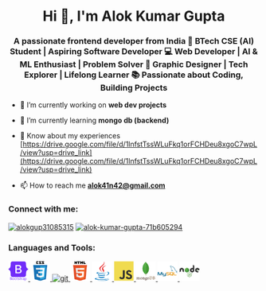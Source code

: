 <h1 align="center">Hi 👋, I'm Alok Kumar Gupta</h1>
<h3 align="center">A passionate frontend developer from India 🚀 BTech CSE (AI) Student | Aspiring Software Developer 💻 Web Developer | AI & ML Enthusiast | Problem Solver 🎨 Graphic Designer | Tech Explorer | Lifelong Learner 📚 Passionate about Coding, Building Projects</h3>

- 🔭 I’m currently working on **web dev projects**

- 🌱 I’m currently learning **mongo db (backend)**

- 📄 Know about my experiences [https://drive.google.com/file/d/1lnfstTssWLuFkq1orFCHDeu8xgoC7wpL/view?usp=drive_link](https://drive.google.com/file/d/1lnfstTssWLuFkq1orFCHDeu8xgoC7wpL/view?usp=drive_link)

- 📫 How to reach me **alok41n42@gmail.com**

<h3 align="left">Connect with me:</h3>
<p align="left">
<a href="https://twitter.com/alokgup31085315" target="blank"><img align="center" src="https://raw.githubusercontent.com/rahuldkjain/github-profile-readme-generator/master/src/images/icons/Social/twitter.svg" alt="alokgup31085315" height="30" width="40" /></a>
<a href="https://linkedin.com/in/alok-kumar-gupta-71b605294" target="blank"><img align="center" src="https://raw.githubusercontent.com/rahuldkjain/github-profile-readme-generator/master/src/images/icons/Social/linked-in-alt.svg" alt="alok-kumar-gupta-71b605294" height="30" width="40" /></a>
</p>

<h3 align="left">Languages and Tools:</h3>
<p align="left"> <a href="https://getbootstrap.com" target="_blank" rel="noreferrer"> <img src="https://raw.githubusercontent.com/devicons/devicon/master/icons/bootstrap/bootstrap-plain-wordmark.svg" alt="bootstrap" width="40" height="40"/> </a> <a href="https://www.w3schools.com/css/" target="_blank" rel="noreferrer"> <img src="https://raw.githubusercontent.com/devicons/devicon/master/icons/css3/css3-original-wordmark.svg" alt="css3" width="40" height="40"/> </a> <a href="https://git-scm.com/" target="_blank" rel="noreferrer"> <img src="https://www.vectorlogo.zone/logos/git-scm/git-scm-icon.svg" alt="git" width="40" height="40"/> </a> <a href="https://www.w3.org/html/" target="_blank" rel="noreferrer"> <img src="https://raw.githubusercontent.com/devicons/devicon/master/icons/html5/html5-original-wordmark.svg" alt="html5" width="40" height="40"/> </a> <a href="https://www.java.com" target="_blank" rel="noreferrer"> <img src="https://raw.githubusercontent.com/devicons/devicon/master/icons/java/java-original.svg" alt="java" width="40" height="40"/> </a> <a href="https://developer.mozilla.org/en-US/docs/Web/JavaScript" target="_blank" rel="noreferrer"> <img src="https://raw.githubusercontent.com/devicons/devicon/master/icons/javascript/javascript-original.svg" alt="javascript" width="40" height="40"/> </a> <a href="https://www.mongodb.com/" target="_blank" rel="noreferrer"> <img src="https://raw.githubusercontent.com/devicons/devicon/master/icons/mongodb/mongodb-original-wordmark.svg" alt="mongodb" width="40" height="40"/> </a> <a href="https://www.mysql.com/" target="_blank" rel="noreferrer"> <img src="https://raw.githubusercontent.com/devicons/devicon/master/icons/mysql/mysql-original-wordmark.svg" alt="mysql" width="40" height="40"/> </a> <a href="https://nodejs.org" target="_blank" rel="noreferrer"> <img src="https://raw.githubusercontent.com/devicons/devicon/master/icons/nodejs/nodejs-original-wordmark.svg" alt="nodejs" width="40" height="40"/> </a> </p>
